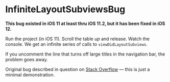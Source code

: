 # InfiniteLayoutSubviewsBug

**This bug existed in iOS 11 at least thru iOS 11.2, but it has been fixed in iOS 12.**

Run the project (in iOS 11). Scroll the table _up_ and release. Watch the console. We get an infinite series of calls to `viewDidLayoutSubviews`.

If you uncomment the line that turns off large titles in the navigation bar, the problem goes away.

Original bug described in question on [Stack Overflow](https://stackoverflow.com/questions/47912392/viewdidlayoutsubviews-stuck-in-infinite-loop-for-blank-method) — this is just a minimal demonstration.
